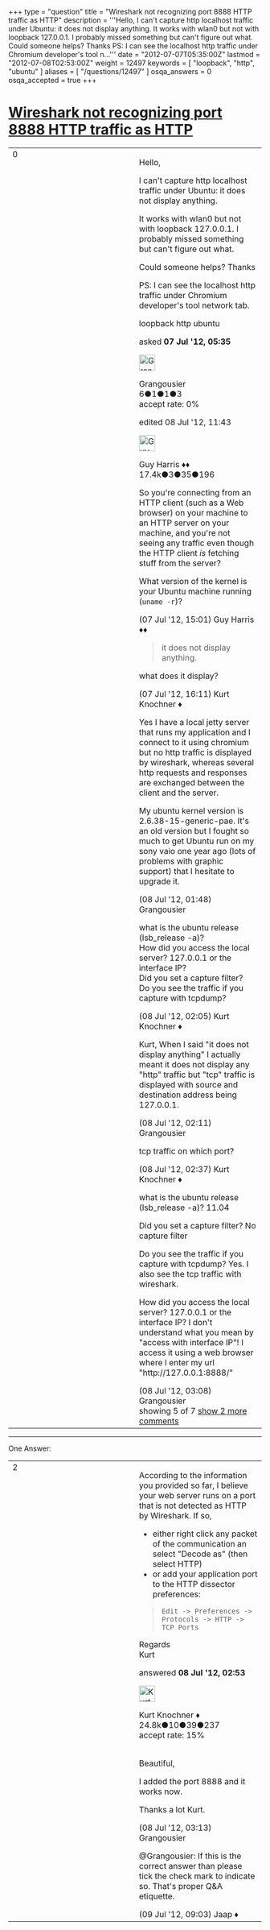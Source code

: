 +++
type = "question"
title = "Wireshark not recognizing port 8888 HTTP traffic as HTTP"
description = '''Hello, I can&#x27;t capture http localhost traffic under Ubuntu: it does not display anything. It works with wlan0 but not with loopback 127.0.0.1. I probably missed something but can&#x27;t figure out what. Could someone helps? Thanks PS: I can see the localhost http traffic under Chromium developer&#x27;s tool n...'''
date = "2012-07-07T05:35:00Z"
lastmod = "2012-07-08T02:53:00Z"
weight = 12497
keywords = [ "loopback", "http", "ubuntu" ]
aliases = [ "/questions/12497" ]
osqa_answers = 0
osqa_accepted = true
+++

<div class="headNormal">

# [Wireshark not recognizing port 8888 HTTP traffic as HTTP](/questions/12497/wireshark-not-recognizing-port-8888-http-traffic-as-http)

</div>

<div id="main-body">

<div id="askform">

<table id="question-table" style="width:100%;"><colgroup><col style="width: 50%" /><col style="width: 50%" /></colgroup><tbody><tr class="odd"><td style="width: 30px; vertical-align: top"><div class="vote-buttons"><div id="post-12497-score" class="post-score" title="current number of votes">0</div><div id="favorite-count" class="favorite-count"></div></div></td><td><div id="item-right"><div class="question-body"><p>Hello,</p><p>I can't capture http localhost traffic under Ubuntu: it does not display anything.</p><p>It works with wlan0 but not with loopback 127.0.0.1. I probably missed something but can't figure out what.</p><p>Could someone helps? Thanks</p><p>PS: I can see the localhost http traffic under Chromium developer's tool network tab.</p></div><div id="question-tags" class="tags-container tags">loopback http ubuntu</div><div id="question-controls" class="post-controls"></div><div class="post-update-info-container"><div class="post-update-info post-update-info-user"><p>asked <strong>07 Jul '12, 05:35</strong></p><img src="https://secure.gravatar.com/avatar/f1752ab01f6adb1eb122f54194461335?s=32&amp;d=identicon&amp;r=g" class="gravatar" width="32" height="32" alt="Grangousier&#39;s gravatar image" /><p>Grangousier<br />
<span class="score" title="6 reputation points">6</span><span title="1 badges"><span class="badge1">●</span><span class="badgecount">1</span></span><span title="1 badges"><span class="silver">●</span><span class="badgecount">1</span></span><span title="3 badges"><span class="bronze">●</span><span class="badgecount">3</span></span><br />
<span class="accept_rate" title="Rate of the user&#39;s accepted answers">accept rate:</span> <span title="Grangousier has no accepted answers">0%</span></p></div><div class="post-update-info post-update-info-edited"><p>edited 08 Jul '12, 11:43</p><img src="https://secure.gravatar.com/avatar/f93de7000747ab5efb5acd3034b2ebd7?s=32&amp;d=identicon&amp;r=g" class="gravatar" width="32" height="32" alt="Guy%20Harris&#39;s gravatar image" /><p>Guy Harris ♦♦<br />
<span class="score" title="17443 reputation points"><span>17.4k</span></span><span title="3 badges"><span class="badge1">●</span><span class="badgecount">3</span></span><span title="35 badges"><span class="silver">●</span><span class="badgecount">35</span></span><span title="196 badges"><span class="bronze">●</span><span class="badgecount">196</span></span></p></div></div><div id="comments-container-12497" class="comments-container"><span id="12500"></span><div id="comment-12500" class="comment"><div id="post-12500-score" class="comment-score"></div><div class="comment-text"><p>So you're connecting from an HTTP client (such as a Web browser) on your machine to an HTTP server on your machine, and you're not seeing any traffic even though the HTTP client <em>is</em> fetching stuff from the server?</p><p>What version of the kernel is your Ubuntu machine running (<code>uname -r</code>)?</p></div><div id="comment-12500-info" class="comment-info"><span class="comment-age">(07 Jul '12, 15:01)</span> Guy Harris ♦♦</div></div><span id="12501"></span><div id="comment-12501" class="comment"><div id="post-12501-score" class="comment-score"></div><div class="comment-text"><blockquote><p>it does not display anything.</p></blockquote><p>what does it display?</p></div><div id="comment-12501-info" class="comment-info"><span class="comment-age">(07 Jul '12, 16:11)</span> Kurt Knochner ♦</div></div><span id="12503"></span><div id="comment-12503" class="comment"><div id="post-12503-score" class="comment-score"></div><div class="comment-text"><p>Yes I have a local jetty server that runs my application and I connect to it using chromium but no http traffic is displayed by wireshark, whereas several http requests and responses are exchanged between the client and the server.</p><p>My ubuntu kernel version is 2.6.38-15-generic-pae. It's an old version but I fought so much to get Ubuntu run on my sony vaio one year ago (lots of problems with graphic support) that I hesitate to upgrade it.</p></div><div id="comment-12503-info" class="comment-info"><span class="comment-age">(08 Jul '12, 01:48)</span> Grangousier</div></div><span id="12505"></span><div id="comment-12505" class="comment"><div id="post-12505-score" class="comment-score"></div><div class="comment-text"><p>what is the ubuntu release (lsb_release -a)?<br />
How did you access the local server? 127.0.0.1 or the interface IP?<br />
Did you set a capture filter?<br />
Do you see the traffic if you capture with tcpdump?</p></div><div id="comment-12505-info" class="comment-info"><span class="comment-age">(08 Jul '12, 02:05)</span> Kurt Knochner ♦</div></div><span id="12506"></span><div id="comment-12506" class="comment"><div id="post-12506-score" class="comment-score"></div><div class="comment-text"><p>Kurt, When I said "it does not display anything" I actually meant it does not display any "http" traffic but "tcp" traffic is displayed with source and destination address being 127.0.0.1.</p></div><div id="comment-12506-info" class="comment-info"><span class="comment-age">(08 Jul '12, 02:11)</span> Grangousier</div></div><span id="12507"></span><div id="comment-12507" class="comment not_top_scorer"><div id="post-12507-score" class="comment-score"></div><div class="comment-text"><p>tcp traffic on which port?</p></div><div id="comment-12507-info" class="comment-info"><span class="comment-age">(08 Jul '12, 02:37)</span> Kurt Knochner ♦</div></div><span id="12509"></span><div id="comment-12509" class="comment not_top_scorer"><div id="post-12509-score" class="comment-score"></div><div class="comment-text"><p>what is the ubuntu release (lsb_release -a)? 11.04</p><p>Did you set a capture filter? No capture filter</p><p>Do you see the traffic if you capture with tcpdump? Yes. I also see the tcp traffic with wireshark.</p><p>How did you access the local server? 127.0.0.1 or the interface IP? I don't understand what you mean by "access with interface IP"! I access it using a web browser where I enter my url "http://127.0.0.1:8888/"</p></div><div id="comment-12509-info" class="comment-info"><span class="comment-age">(08 Jul '12, 03:08)</span> Grangousier</div></div></div><div id="comment-tools-12497" class="comment-tools"><span class="comments-showing"> showing 5 of 7 </span> <a href="#" class="show-all-comments-link">show 2 more comments</a></div><div class="clear"></div><div id="comment-12497-form-container" class="comment-form-container"></div><div class="clear"></div></div></td></tr></tbody></table>

------------------------------------------------------------------------

<div class="tabBar">

<span id="sort-top"></span>

<div class="headQuestions">

One Answer:

</div>

</div>

<span id="12508"></span>

<div id="answer-container-12508" class="answer accepted-answer">

<table style="width:100%;"><colgroup><col style="width: 50%" /><col style="width: 50%" /></colgroup><tbody><tr class="odd"><td style="width: 30px; vertical-align: top"><div class="vote-buttons"><div id="post-12508-score" class="post-score" title="current number of votes">2</div></div></td><td><div class="item-right"><div class="answer-body"><p>According to the information you provided so far, I believe your web server runs on a port that is not detected as HTTP by Wireshark. If so,</p><ul><li>either right click any packet of the communication an select "Decode as" (then select HTTP)</li><li>or add your application port to the HTTP dissector preferences:</li></ul><blockquote><p><code>Edit -&gt; Preferences -&gt; Protocols -&gt; HTTP -&gt; TCP Ports</code></p></blockquote><p>Regards<br />
Kurt</p></div><div class="answer-controls post-controls"></div><div class="post-update-info-container"><div class="post-update-info post-update-info-user"><p>answered <strong>08 Jul '12, 02:53</strong></p><img src="https://secure.gravatar.com/avatar/23b7bf5b13bc2c98b2e8aa9869ca5d75?s=32&amp;d=identicon&amp;r=g" class="gravatar" width="32" height="32" alt="Kurt%20Knochner&#39;s gravatar image" /><p>Kurt Knochner ♦<br />
<span class="score" title="24767 reputation points"><span>24.8k</span></span><span title="10 badges"><span class="badge1">●</span><span class="badgecount">10</span></span><span title="39 badges"><span class="silver">●</span><span class="badgecount">39</span></span><span title="237 badges"><span class="bronze">●</span><span class="badgecount">237</span></span><br />
<span class="accept_rate" title="Rate of the user&#39;s accepted answers">accept rate:</span> <span title="Kurt Knochner has 344 accepted answers">15%</span> </br></br></p></div></div><div id="comments-container-12508" class="comments-container"><span id="12510"></span><div id="comment-12510" class="comment"><div id="post-12510-score" class="comment-score"></div><div class="comment-text"><p>Beautiful,</p><p>I added the port 8888 and it works now.</p><p>Thanks a lot Kurt.</p></div><div id="comment-12510-info" class="comment-info"><span class="comment-age">(08 Jul '12, 03:13)</span> Grangousier</div></div><span id="12530"></span><div id="comment-12530" class="comment"><div id="post-12530-score" class="comment-score"></div><div class="comment-text"><p>@Grangousier: If this is the correct answer than please tick the check mark to indicate so. That's proper Q&amp;A etiquette.</p></div><div id="comment-12530-info" class="comment-info"><span class="comment-age">(09 Jul '12, 09:03)</span> Jaap ♦</div></div></div><div id="comment-tools-12508" class="comment-tools"></div><div class="clear"></div><div id="comment-12508-form-container" class="comment-form-container"></div><div class="clear"></div></div></td></tr></tbody></table>

</div>

<div class="paginator-container-left">

</div>

</div>

</div>

